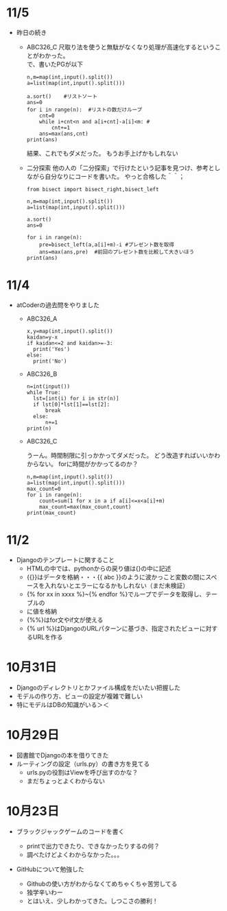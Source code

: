 # 11/5
- 昨日の続き
  - ABC326_C
    尺取り法を使うと無駄がなくなり処理が高速化するということがわかった。  
    で、書いたPGが以下
    ```
    n,m=map(int,input().split())
    a=list(map(int,input().split()))
    
    a.sort()    #リストソート
    ans=0
    for i in range(n):  #リストの数だけループ
        cnt=0
        while i+cnt<n and a[i+cnt]-a[i]<m: #
            cnt+=1
        ans=max(ans,cnt)
    print(ans)
    ```
    結果、これでもダメだった。
    もうお手上げかもしれない
 
  - 二分探索
    他の人の「二分探索」で行けたという記事を見つけ、参考としながら自分なりにコードを書いた。
    やっと合格した＾＾；
    ```
    from bisect import bisect_right,bisect_left

    n,m=map(int,input().split())
    a=list(map(int,input().split()))
    
    a.sort()
    ans=0
    
    for i in range(n):
        pre=bisect_left(a,a[i]+m)-i #プレゼント数を取得
        ans=max(ans,pre)  #前回のプレゼント数を比較して大きいほう
    print(ans)
    ```
    
# 11/4
- atCoderの過去問をやりました
    - ABC326_A
        ```
        x,y=map(int,input().split())
        kaidan=y-x
        if kaidan<=2 and kaidan>=-3:
          print('Yes')
        else:
          print('No')
        ```
  
    - ABC326_B
      ```
      n=int(input())
      while True:
        lst=[int(i) for i in str(n)]
        if lst[0]*lst[1]==lst[2]:
            break
        else:
            n+=1
      print(n)
      ```
      
    - ABC326_C
      
      うーん。時間制限に引っかかってダメだった。
      どう改造すればいいかわからない。
      forに時間がかかってるのか？
        ```
        n,m=map(int,input().split())
        a=list(map(int,input().split()))
        max_count=0
        for i in range(n):
            count=sum(1 for x in a if a[i]<=x<a[i]+m)
            max_count=max(max_count,count)
        print(max_count)
        ```

# 11/2
- Djangoのテンプレートに関すること
    - HTMLの中では、pythonからの戻り値は{}の中に記述
    - {{}}はデータを格納・・・{{ abc }}のように波かっこと変数の間にスペースを入れないとエラーになるかもしれない（まだ未検証）
    - {% for xx in xxxx %}~{% endfor %}でループでデータを取得し、テーブルの<li>に値を格納
    - {%%}はfor文やif文が使える
    - {% url %}はDjangoのURLパターンに基づき、指定されたビューに対するURLを作る

# 10月31日
- Djangoのディレクトリとかファイル構成をだいたい把握した
- モデルの作り方、ビューの設定が複雑で難しい
- 特にモデルはDBの知識がいる＞＜

# 10月29日
- 図書館でDjangoの本を借りてきた
- ルーティングの設定（urls.py）の書き方を見てる
    - urls.pyの役割はViewを呼び出すのかな？
    - まだちょっとよくわからない

# 10月23日
- ブラックジャックゲームのコードを書く
  - printで出力できたり、できなかったりするの何？
  - 調べたけどよくわからなかった。。。
  
- GitHubについて勉強した
    - Githubの使い方がわからなくてめちゃくちゃ苦労してる
    - 独学辛いわー
    - とはいえ、少しわかってきた。しつこさの勝利！
